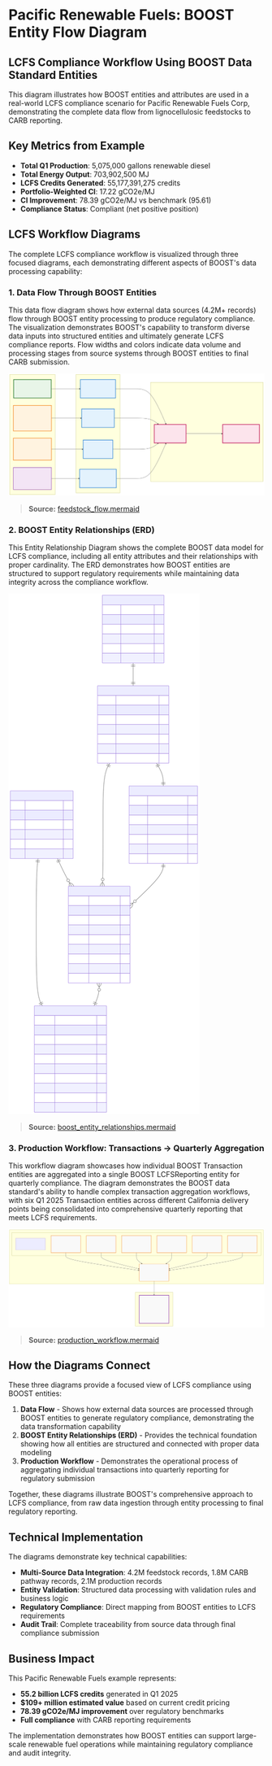 # Pacific Renewable Fuels: BOOST Entity Flow Diagram

## LCFS Compliance Workflow Using BOOST Data Standard Entities

This diagram illustrates how BOOST entities and attributes are used in a real-world LCFS compliance scenario for Pacific Renewable Fuels Corp, demonstrating the complete data flow from lignocellulosic feedstocks to CARB reporting.

## Key Metrics from Example
- **Total Q1 Production**: 5,075,000 gallons renewable diesel
- **Total Energy Output**: 703,902,500 MJ
- **LCFS Credits Generated**: 55,177,391,275 credits
- **Portfolio-Weighted CI**: 17.22 gCO2e/MJ
- **CI Improvement**: 78.39 gCO2e/MJ vs benchmark (95.61)
- **Compliance Status**: Compliant (net positive position)

## LCFS Workflow Diagrams

The complete LCFS compliance workflow is visualized through three focused diagrams, each demonstrating different aspects of BOOST's data processing capability:

### 1. Data Flow Through BOOST Entities

This data flow diagram shows how external data sources (4.2M+ records) flow through BOOST entity processing to produce regulatory compliance. The visualization demonstrates BOOST's capability to transform diverse data inputs into structured entities and ultimately generate LCFS compliance reports. Flow widths and colors indicate data volume and processing stages from source systems through BOOST entities to final CARB submission.

![LCFS Data Flow](../diagrams/feedstock_flow.svg)

> **Source:** [feedstock_flow.mermaid](../diagrams/feedstock_flow.mermaid)

### 2. BOOST Entity Relationships (ERD)

This Entity Relationship Diagram shows the complete BOOST data model for LCFS compliance, including all entity attributes and their relationships with proper cardinality. The ERD demonstrates how BOOST entities are structured to support regulatory requirements while maintaining data integrity across the compliance workflow.

![BOOST Entity Relationships](../diagrams/boost_entity_relationships.svg)

> **Source:** [boost_entity_relationships.mermaid](../diagrams/boost_entity_relationships.mermaid)

### 3. Production Workflow: Transactions → Quarterly Aggregation

This workflow diagram showcases how individual BOOST Transaction entities are aggregated into a single BOOST LCFSReporting entity for quarterly compliance. The diagram demonstrates the BOOST data standard's ability to handle complex transaction aggregation workflows, with six Q1 2025 Transaction entities across different California delivery points being consolidated into comprehensive quarterly reporting that meets LCFS requirements.

![Production Workflow Diagram](../diagrams/production_workflow.svg)

> **Source:** [production_workflow.mermaid](../diagrams/production_workflow.mermaid)

## How the Diagrams Connect

These three diagrams provide a focused view of LCFS compliance using BOOST entities:

1. **Data Flow** - Shows how external data sources are processed through BOOST entities to generate regulatory compliance, demonstrating the data transformation capability
2. **BOOST Entity Relationships (ERD)** - Provides the technical foundation showing how all entities are structured and connected with proper data modeling
3. **Production Workflow** - Demonstrates the operational process of aggregating individual transactions into quarterly reporting for regulatory submission

Together, these diagrams illustrate BOOST's comprehensive approach to LCFS compliance, from raw data ingestion through entity processing to final regulatory reporting.

## Technical Implementation

The diagrams demonstrate key technical capabilities:

- **Multi-Source Data Integration**: 4.2M feedstock records, 1.8M CARB pathway records, 2.1M production records
- **Entity Validation**: Structured data processing with validation rules and business logic
- **Regulatory Compliance**: Direct mapping from BOOST entities to LCFS requirements
- **Audit Trail**: Complete traceability from source data through final compliance submission

## Business Impact

This Pacific Renewable Fuels example represents:
- **55.2 billion LCFS credits** generated in Q1 2025
- **$109+ million estimated value** based on current credit pricing
- **78.39 gCO2e/MJ improvement** over regulatory benchmarks
- **Full compliance** with CARB reporting requirements

The implementation demonstrates how BOOST entities can support large-scale renewable fuel operations while maintaining regulatory compliance and audit integrity.